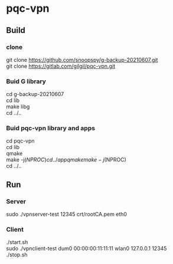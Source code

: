 pqc-vpn
===

## Build

### clone
git clone https://github.com/snoopspy/g-backup-20210607.git  
git clone https://gitlab.com/gilgil/pqc-vpn.git  

### Buid G library
cd g-backup-20210607  
cd lib  
make libg  
cd ../..  

### Buid pqc-vpn library and apps
cd pqc-vpn  
cd lib  
qmake  
make -j$(NPROC)  
cd ../app  
qmake  
make -j$(NPROC)  
cd ../..  

## Run

### Server
sudo ./vpnserver-test 12345 crt/rootCA.pem eth0  

### Client
./start.sh  
sudo ./vpnclient-test dum0 00:00:00:11:11:11 wlan0 127.0.0.1 12345  
./stop.sh  

